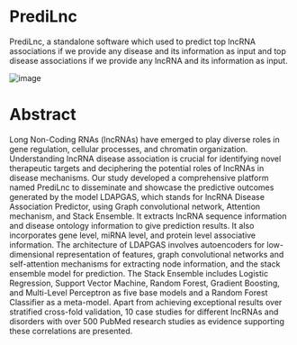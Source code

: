 # PrediLnc
PrediLnc, a standalone software which used to predict top lncRNA associations if we provide any disease and its information as input and top disease associations if we provide any lncRNA and its information as input.

![image](https://github.com/Udit64/PrediLnc-A-Platform-for-disseminating-lncRNA-disease-associations/assets/108218333/614e7224-6e9c-409b-8913-c612f639d7ed)

# Abstract
Long Non-Coding RNAs (lncRNAs) have emerged to play diverse roles in gene regulation, cellular processes, and chromatin organization. Understanding lncRNA disease association is crucial for identifying novel therapeutic targets and deciphering the potential roles of lncRNAs in disease mechanisms. Our study developed a comprehensive platform named PrediLnc to disseminate and showcase the predictive outcomes generated by the model LDAPGAS, which stands for lncRNA Disease Association Predictor, using Graph convolutional network, Attention mechanism, and Stack Ensemble. It extracts lncRNA sequence information and disease ontology information to give prediction results. It also incorporates gene level, miRNA level, and protein level associative information. The architecture of LDAPGAS involves autoencoders for low-dimensional representation of features, graph convolutional networks and self-attention mechanisms for extracting node information, and the stack ensemble model for prediction. The Stack Ensemble includes Logistic Regression, Support Vector Machine, Random Forest, Gradient Boosting, and Multi-Level Perceptron as five base models and a Random Forest Classifier as a meta-model. Apart from achieving exceptional results over stratified cross-fold validation, 10 case studies for different lncRNAs and disorders with over 500 PubMed research studies as evidence supporting these correlations are presented. 
